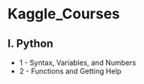 # Kaggle_Courses

##  I. Python  
  * 1 - Syntax, Variables, and Numbers  
  * 2 - Functions and Getting Help
